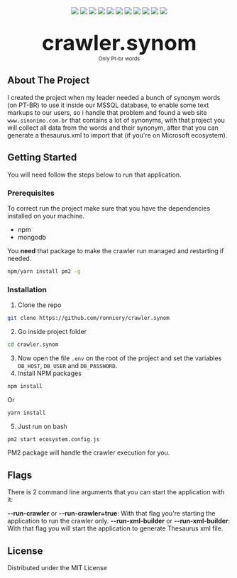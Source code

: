<div align="center">
	<img src="https://img.shields.io/badge/cheerio-1.0.0rc.3-darkslateblue?style=for-the-badge" />
	<img src="https://img.shields.io/badge/dotenv-8.2.0-rosybrown?style=for-the-badge" />
	<img src="https://img.shields.io/badge/iconv/lite-0.5.1-darkolivegreen?style=for-the-badge" />
	<img src="https://img.shields.io/badge/lodash-4.17.15-red?style=for-the-badge" />
	<img src="https://img.shields.io/badge/minimist-1.2.5-chartreuse?style=for-the-badge" />
	<img src="https://img.shields.io/badge/mongoose-5.9.6-blue?style=for-the-badge" />
	<img src="https://img.shields.io/badge/request-2.88.2-mediumseagreen?style=for-the-badge" />
	<img src="https://img.shields.io/badge/request/promise-4.2.5-slategray?style=for-the-badge" />
	<img src="https://img.shields.io/badge/typescript-3.8.3-steelblue?style=for-the-badge" />
	<img src="https://img.shields.io/badge/xmlbuilder-15.1.0-mediumblue?style=for-the-badge" />
	<img src="https://img.shields.io/badge/module/alias-2.2.2-violet?style=for-the-badge" />
</div>


<!-- PROJECT LOGO -->
<br />
<p align="center">
  <strong><font size="10">crawler.synom</font></strong><br>
  <small> Only Pt-br words</small>
</p>

<!-- ABOUT THE PROJECT -->
## About The Project

I created the project when my leader needed a bunch of synonym words (on PT-BR) to use it inside our MSSQL database, to enable some text markups to our users, so i handle that problem and found a web site `www.sinonimo.com.br` that contains a lot of synonyms, with that project you will collect all data from the words and their synonym, after that you can generate a thesaurus.xml to import that (if you're on Microsoft ecosystem).

<!-- GETTING STARTED -->
## Getting Started

You will need follow the steps below to run that application.

### Prerequisites

To correct run the project make sure that you have the dependencies installed on your machine.
* npm
* mongodb

You **need** that package to make the crawler run managed and restarting if needed.
```sh
npm/yarn install pm2 -g
```

### Installation

1. Clone the repo
```sh
git clone https://github.com/ronniery/crawler.synom
```
2. Go inside project folder
```sh
cd crawler.synom
```
3. Now open the file `.env` on the root of the project and set the variables `DB_HOST`, `DB_USER` and `DB_PASSWORD`.
4. Install NPM packages
```sh
npm install
```
Or
```sh
yarn install
```
5. Just run on bash
```sh
pm2 start ecosystem.config.js
```

PM2 package will handle the crawler execution for you.

<!-- USAGE EXAMPLES -->
## Flags

There is 2 command line arguments that you can start the application with it:

**--run-crawler** or **--run-crawler=true**: With that flag you're starting the application to run the crawler only.
**--run-xml-builder** or **--run-xml-builder**: With that flag you will start the application to generate Thesaurus xml file.


<!-- LICENSE -->
## License

Distributed under the MIT License